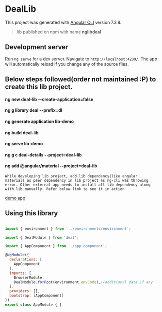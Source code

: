 # DealLib

This project was generated with [Angular CLI](https://github.com/angular/angular-cli) version 7.3.8.

>lib published on npm with name __nglibdeal__

## Development server

Run `ng serve` for a dev server. Navigate to `http://localhost:4200/`. The app will automatically reload if you change any of the source files.

## Below steps followed(order not maintained :P) to create this lib project. 

#### ng new deal-lib --create-application=false

#### ng g library deal --prefix=dl
#### ng generate application lib-demo

#### ng build deal-lib

#### ng serve lib-demo

#### ng g c deal-details --project=deal-lib
#### ng add @angular/material --project=deal-lib

`While developing lib project, add lib dependency(like angular material) as peer dependency in lib project as ng-cli was throwing error. Other external app needs to install all lib dependency along with lib manually. Refer below link to see it in action`

[demo app](https://github.com/amiteshhh/ng-lib-demo) 

## Using this library
```javascript

import { environment } from '../environments/environment';

import { DealModule } from 'deal';

import { AppComponent } from './app.component';

@NgModule({
  declarations: [
    AppComponent
  ],
  imports: [
    BrowserModule,
    DealModule.forRoot(environment.envCode),//additional data if any
  ],
  providers: [],
  bootstrap: [AppComponent]
})
export class AppModule { }
```
